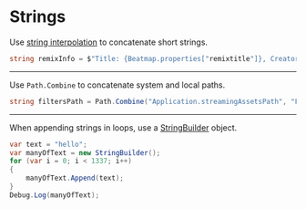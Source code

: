 # Strings

Use [string interpolation](https://learn.microsoft.com/en-us/dotnet/csharp/language-reference/tokens/interpolated) to concatenate short strings.

```cs
string remixInfo = $"Title: {Beatmap.properties["remixtitle"]}, Creator: {Beatmap.properties["remixauthor"]}";
```

---

Use `Path.Combine` to concatenate system and local paths.

```cs
string filtersPath = Path.Combine("Application.streamingAssetsPath", "Filters");
```

---

When appending strings in loops, use a [StringBuilder](https://learn.microsoft.com/en-us/dotnet/api/system.text.stringbuilder) object.

```cs
var text = "hello";
var manyOfText = new StringBuilder();
for (var i = 0; i < 1337; i++)
{
    manyOfText.Append(text);
}
Debug.Log(manyOfText);
```